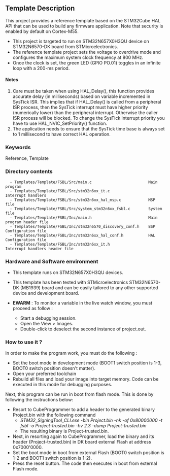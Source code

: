## <b>Template Description</b>

This project provides a reference template based on the STM32Cube HAL API that can be used
to build any firmware application. Note that security is enabled by default on Cortex-M55.

- This project is targeted to run on STM32N657X0H3QU device on STM32N6570-DK board from STMicroelectronics.
- The reference template project sets the voltage to overdrive mode and configures the maximum system clock frequency at 800 MHz.
- Once the clock is set, the green LED (GPIO PO.01) toggles in an infinite loop with a 200-ms period.


#### <b>Notes</b>

 1. Care must be taken when using HAL_Delay(), this function provides accurate delay (in milliseconds)
    based on variable incremented in SysTick ISR. This implies that if HAL_Delay() is called from
    a peripheral ISR process, then the SysTick interrupt must have higher priority (numerically lower)
    than the peripheral interrupt. Otherwise the caller ISR process will be blocked.
    To change the SysTick interrupt priority you have to use HAL_NVIC_SetPriority() function.
 2. The application needs to ensure that the SysTick time base is always set to 1 millisecond
    to have correct HAL operation.


### <b>Keywords</b>

Reference, Template

### <b>Directory contents</b>

      - Templates/Template/FSBL/Src/main.c                         Main program
      - Templates/Template/FSBL/Src/stm32n6xx_it.c                 Interrupt handlers
      - Templates/Template/FSBL/Src/stm32n6xx_hal_msp.c            MSP file
      - Templates/Template/FSBL/Src/system_stm32n6xx_fsbl.c        System file          
      - Templates/Template/FSBL/Inc/main.h                         Main program header file
      - Templates/Template/FSBL/Inc/stm32n6570_discovery_conf.h    BSP Configuration file
      - Templates/Template/FSBL/Inc/stm32n6xx_hal_conf.h           HAL Configuration file
      - Templates/Template/FSBL/Inc/stm32n6xx_it.h                 Interrupt handlers header file


### <b>Hardware and Software environment</b>

  - This template runs on STM32N657X0H3QU devices.
  - This template has been tested with STMicroelectronics STM32N6570-DK (MB1939)
    board and can be easily tailored to any other supported device
    and development board.

  - **EWARM** : To monitor a variable in the live watch window, you must proceed as follow :
    - Start a debugging session.
    - Open the View > Images.
    - Double-click to deselect the second instance of project.out.

### <b>How to use it ?</b>

In order to make the program work, you must do the following :

 - Set the boot mode in development mode (BOOT1 switch position is 1-3, BOOT0 switch position doesn't matter).
 - Open your preferred toolchain
 - Rebuild all files and load your image into target memory. Code can be executed in this mode for debugging purposes.

 Next, this program can be run in boot from flash mode. This is done by following the instructions below:

 - Resort to CubeProgrammer to add a header to the generated binary Project.bin with the following command
   - *STM32_SigningTool_CLI.exe -bin Project.bin -nk -of 0x80000000 -t fsbl -o Project-trusted.bin -hv 2.3 -dump Project-trusted.bin*
   - The resulting binary is Project-trusted.bin.
 - Next, in resorting again to CubeProgrammer, load the binary and its header (Project-trusted.bin) in DK board external Flash at address 0x7000'0000.
 - Set the boot mode in boot from external Flash (BOOT0 switch position is 1-2 and BOOT1 switch position is 1-2).
 - Press the reset button. The code then executes in boot from external Flash mode.

